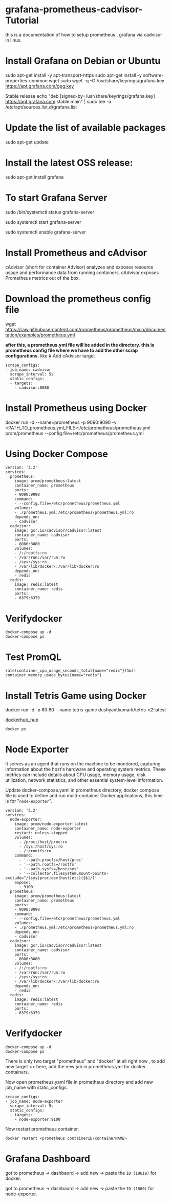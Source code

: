 # grafana-prometheus-cadvisor-Tutorial


this is a documentation of how to setup prometheus , grafana via cadvisor in linux.

# Install Grafana on Debian or Ubuntu

sudo apt-get install -y apt-transport-https
sudo apt-get install -y software-properties-common wget
sudo wget -q -O /usr/share/keyrings/grafana.key https://apt.grafana.com/gpg.key

Stable release
echo "deb [signed-by=/usr/share/keyrings/grafana.key] https://apt.grafana.com stable main" | sudo tee -a /etc/apt/sources.list.d/grafana.list

# Update the list of available packages

sudo apt-get update

# Install the latest OSS release:

sudo apt-get install grafana

# To start Grafana Server

sudo /bin/systemctl status grafana-server

sudo systemctl start grafana-server

sudo systemctl enable grafana-server

# Install Prometheus and cAdvisor

cAdvisor (short for container Advisor) analyzes and exposes resource usage and performance data from running containers. cAdvisor exposes Prometheus metrics out of the box.

# Download the prometheus config file

wget https://raw.githubusercontent.com/prometheus/prometheus/main/documentation/examples/prometheus.yml

**after this, a prometheus.yml file will be added in the directory. this is prometheus config file where we have to add the other scrap configurations.**
like # Add cAdvisor target

```
scrape_configs:
- job_name: cadvisor
  scrape_interval: 5s
  static_configs:
  - targets:
    - cadvisor:8080
```

# Install Prometheus using Docker

docker run -d --name=prometheus -p 9090:9090 -v <PATH_TO_prometheus.yml_FILE>:/etc/prometheus/prometheus.yml prom/prometheus --config.file=/etc/prometheus/prometheus.yml

# Using Docker Compose


```
version: '3.2'
services:
  prometheus:
    image: prom/prometheus:latest
    container_name: prometheus
    ports:
    - 9090:9090
    command:
    - --config.file=/etc/prometheus/prometheus.yml
    volumes:
    - ./prometheus.yml:/etc/prometheus/prometheus.yml:ro
    depends_on:
    - cadvisor
  cadvisor:
    image: gcr.io/cadvisor/cadvisor:latest
    container_name: cadvisor
    ports:
    - 8080:8080
    volumes:
    - /:/rootfs:ro
    - /var/run:/var/run:rw
    - /sys:/sys:ro
    - /var/lib/docker/:/var/lib/docker:ro
    depends_on:
    - redis
  redis:
    image: redis:latest
    container_name: redis
    ports:
    - 6379:6379
```


# Verifydocker

```
docker-compose up -d
docker-compose ps
```

# Test PromQL

```
rate(container_cpu_usage_seconds_total{name="redis"}[1m])
container_memory_usage_bytes{name="redis"}
```

# Install Tetris Game using Docker

docker run -d -p 80:80 --name tetris-game dushyantkumark/tetris-v2:latest

[dockerhub_hub](https://hub.docker.com/repositories/dushyantkumark)

```
docker ps
```

# Node Exporter

It serves as an agent that runs on the machine to be monitored, capturing information about the host's hardware and operating system metrics. These metrics can include details about CPU usage, memory usage, disk utilization, network statistics, and other essential system-level information.

Update docker-compose.yaml in prometheus directory, docker compose file is used to define and run multi-container Docker applications, this time is for "`node-exporter`".

```
version: '3.2'
services:
  node-exporter:
    image: prom/node-exporter:latest
    container_name: node-exporter
    restart: unless-stopped
    volumes:
      - /proc:/host/proc:ro
      - /sys:/host/sys:ro
      - /:/rootfs:ro
    command:
      - '--path.procfs=/host/proc'
      - '--path.rootfs=/rootfs'
      - '--path.sysfs=/host/sys'
      - '--collector.filesystem.mount-points-exclude=^/(sys|proc|dev|host|etc)($$|/)'
    expose:
      - 9100
  prometheus:
    image: prom/prometheus:latest
    container_name: prometheus
    ports:
    - 9090:9090
    command:
    - --config.file=/etc/prometheus/prometheus.yml
    volumes:
    - ./prometheus.yml:/etc/prometheus/prometheus.yml:ro
    depends_on:
    - cadvisor
  cadvisor:
    image: gcr.io/cadvisor/cadvisor:latest
    container_name: cadvisor
    ports:
    - 8080:8080
    volumes:
    - /:/rootfs:ro
    - /var/run:/var/run:rw
    - /sys:/sys:ro
    - /var/lib/docker/:/var/lib/docker:ro
    depends_on:
    - redis
  redis:
    image: redis:latest
    container_name: redis
    ports:
    - 6379:6379
```

# Verifydocker

```
docker-compose up -d
docker-compose ps
```

There is only two target "prometheus" and "docker" at all right now , to add new target <> here, add the new job in prometheus.yml for docker containers.

Now open prometheus.yaml file in prometheus directory and add new job_name with static_configs.

```
scrape_configs:
- job_name: node-exporter
  scrape_interval: 5s
  static_configs:
  - targets:
    - node-exporter:9100
```

Now restart prometheus container.

```
docker restart <prometheus containerID/containerNAME>
```


# Grafana Dashboard

got to prometheus -> dashbaord -> add new -> paste the `ID (10619)` for docker.

got to prometheus -> dashbaord -> add new -> paste the `ID (1860)` for node-exporter.
